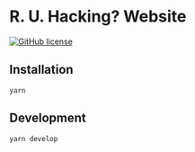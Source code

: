 # R. U. Hacking? Website


[![GitHub license](https://img.shields.io/github/license/RUHacking/RUHWebsite.svg)](https://github.com/RUHacking/RUHWebsite/blob/develop/LICENSE)


## Installation
```
yarn
```

## Development
```
yarn develop
```
